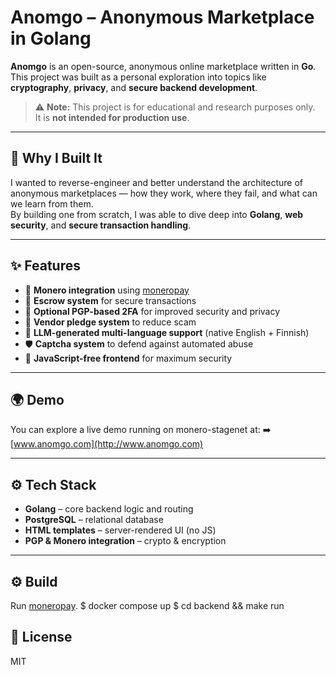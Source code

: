 # Anomgo – Anonymous Marketplace in Golang

**Anomgo** is an open-source, anonymous online marketplace written in **Go**.  
This project was built as a personal exploration into topics like **cryptography**, **privacy**, and **secure backend development**.

> ⚠️ **Note:** This project is for educational and research purposes only.  
> It is **not intended for production use**.

---

## 🧠 Why I Built It

I wanted to reverse-engineer and better understand the architecture of anonymous marketplaces — how they work, where they fail, and what can we learn from them.  
By building one from scratch, I was able to dive deep into **Golang**, **web security**, and **secure transaction handling**.

---

## ✨ Features

- 💱 **Monero integration** using [moneropay](https://moneropay.eu/)
- 🔐 **Escrow system** for secure transactions
- 🔑 **Optional PGP-based 2FA** for improved security and privacy
- 🧩 **Vendor pledge system** to reduce scam
- 🧠 **LLM-generated multi-language support** (native English + Finnish)
- 🛡️ **Captcha system** to defend against automated abuse
- 🚫 **JavaScript-free frontend** for maximum security

---

## 🌍 Demo

You can explore a live demo running on monero-stagenet at:
➡️ [www.anomgo.com](http://www.anomgo.com)

---

## ⚙️ Tech Stack

- **Golang** – core backend logic and routing
- **PostgreSQL** – relational database
- **HTML templates** – server-rendered UI (no JS)
- **PGP & Monero integration** – crypto & encryption

---

## ⚙️ Build
Run [moneropay](https://moneropay.eu).
$ docker compose up
$ cd backend && make run


## 📄 License

MIT
